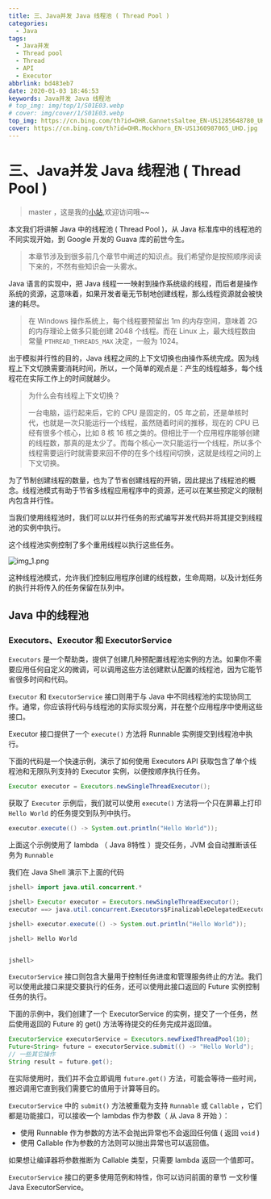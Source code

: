 ```yaml
---
title: 三、Java并发 Java 线程池 ( Thread Pool )
categories:
  - Java
tags:
  - Java并发
  - Thread pool
  - Thread
  - API
  - Executor
abbrlink: bd483eb7
date: 2020-01-03 18:46:53
keywords: Java并发 Java 线程池
# top_img: img/top/1/S01E03.webp
# cover: img/cover/1/S01E03.webp
top_img: https://cn.bing.com/th?id=OHR.GannetsSaltee_EN-US1285648780_UHD.jpg
cover: https://cn.bing.com/th?id=OHR.Mockhorn_EN-US1360987065_UHD.jpg
---
```

# 三、Java并发 Java 线程池 ( Thread Pool ) 
> master ，这是我的[小站](https://www.tryrun.top),欢迎访问哦~~

本文我们将讲解 Java 中的线程池 ( Thread Pool )，从 Java 标准库中的线程池的不同实现开始，到 Google 开发的 Guava 库的前世今生。

> 本章节涉及到很多前几个章节中阐述的知识点。我们希望你是按照顺序阅读下来的，不然有些知识会一头雾水。

Java 语言的实现中，把 Java 线程一一映射到操作系统级的线程，而后者是操作系统的资源，这意味着，如果开发者毫无节制地创建线程，那么线程资源就会被快速的耗尽。

> 在 Windows 操作系统上，每个线程要预留出 1m 的内存空间，意味着 2G 的内存理论上做多只能创建 2048 个线程。而在 Linux 上，最大线程数由常量 `PTHREAD_THREADS_MAX` 决定，一般为 1024。

出于模拟并行性的目的，Java 线程之间的上下文切换也由操作系统完成。因为线程上下文切换需要消耗时间，所以，一个简单的观点是：产生的线程越多，每个线程花在实际工作上的时间就越少。

> 为什么会有线程上下文切换？
>
> 一台电脑，运行起来后，它的 CPU 是固定的，05 年之前，还是单核时代，也就是一次只能运行一个线程，虽然随着时间的推移，现在的 CPU 已经有很多个核心，比如 8 核 16 核之类的。但相比于一个应用程序能够创建的线程数，那真的是太少了。而每个核心一次只能运行一个线程，所以多个线程需要运行时就需要来回不停的在多个线程间切换，这就是线程之间的上下文切换。

为了节制创建线程的数量，也为了节省创建线程的开销，因此提出了线程池的概念。线程池模式有助于节省多线程应用程序中的资源，还可以在某些预定义的限制内包含并行性。

当我们使用线程池时，我们可以以并行任务的形式编写并发代码并将其提交到线程池的实例中执行。

这个线程池实例控制了多个重用线程以执行这些任务。

![img_1.png](https://s3.uuu.ovh/imgs/2022/05/04/4e8bcdf1df3e7006.png)

这种线程池模式，允许我们控制应用程序创建的线程数，生命周期，以及计划任务的执行并将传入的任务保留在队列中。

## Java 中的线程池

### Executors、Executor 和 ExecutorService

`Executors` 是一个帮助类，提供了创建几种预配置线程池实例的方法。如果你不需要应用任何自定义的微调，可以调用这些方法创建默认配置的线程池，因为它能节省很多时间和代码。

`Executor` 和 `ExecutorService` 接口则用于与 Java 中不同线程池的实现协同工作。通常，你应该将代码与线程池的实际实现分离，并在整个应用程序中使用这些接口。

Executor 接口提供了一个 `execute()` 方法将 Runnable 实例提交到线程池中执行。

下面的代码是一个快速示例，演示了如何使用 Executors API 获取包含了单个线程池和无限队列支持的 Executor 实例，以便按顺序执行任务。

```java
Executor executor = Executors.newSingleThreadExecutor();
```

获取了 `Executor` 示例后，我们就可以使用 `execute()` 方法将一个只在屏幕上打印 `Hello World` 的任务提交到队列中执行。

```java
executor.execute(() -> System.out.println("Hello World"));
```

上面这个示例使用了 lambda （ Java 8特性 ）提交任务，JVM 会自动推断该任务为 `Runnable`

我们在 Java Shell 演示下上面的代码

```java
jshell> import java.util.concurrent.*

jshell> Executor executor = Executors.newSingleThreadExecutor();
executor ==> java.util.concurrent.Executors$FinalizableDelegatedExecutorService@1e127982

jshell> executor.execute(() -> System.out.println("Hello World"));

jshell> Hello World


jshell> 
```

`ExecutorService` 接口则包含大量用于控制任务进度和管理服务终止的方法。我们可以使用此接口来提交要执行的任务，还可以使用此接口返回的 Future 实例控制任务的执行。

下面的示例中，我们创建了一个 ExecutorService 的实例，提交了一个任务，然后使用返回的 Future 的 get() 方法等待提交的任务完成并返回值。

```java
ExecutorService executorService = Executors.newFixedThreadPool(10);
Future<String> future = executorService.submit(() -> "Hello World");
// 一些其它操作
String result = future.get();
```

在实际使用时，我们并不会立即调用 `future.get()` 方法，可能会等待一些时间，推迟调用它直到我们需要它的值用于计算等目的。

`ExecutorService` 中的 `submit()` 方法被重载为支持 `Runnable` 或 `Callable` ，它们都是功能接口，可以接收一个 lambdas 作为参数（ 从 Java 8 开始 ）：

- 使用 Runnable 作为参数的方法不会抛出异常也不会返回任何值 ( 返回 `void` )
- 使用 Callable 作为参数的方法则可以抛出异常也可以返回值。

如果想让编译器将参数推断为 Callable 类型，只需要 lambda 返回一个值即可。

`ExecutorService` 接口的更多使用范例和特性，你可以访问前面的章节 一文秒懂 Java ExecutorService。